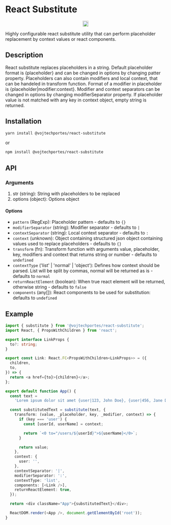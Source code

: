# React Substitute

<p align="center">
<a href="https://badge.fury.io/js/@vojtechportes%2Freact-substitute"><img src="https://badge.fury.io/js/@vojtechportes%2Freact-substitute.svg" alt="npm version" height="18"></a>
</p>

Highly configurable react substitute utility that can perform placeholder replacement by context values or react components.

## Description

React substitute replaces placeholders in a string. Default placeholder format is {placeholder}
and can be changed in options by changing patter property. Placeholders can also contain
modifiers and local context, that can be handeled in transform function. Format of a modifier in placeholder is
{placeholder|modifier:context}. Modifier and context separators can be changed in options by changing modifierSeparator
property. If placeholder value is not matched with any key in context object, empty string is
returned.

## Installation

```bash
yarn install @vojtechportes/react-substitute
```

or

```bash
npm install @vojtechportes/react-substitute
```

## API

### Arguments

1. str (string): String with placeholders to be replaced
2. options (object): Options object

#### Options

- `pattern` (RegExp): Placeholder pattern - defaults to `{}`<br />
- `modifierSeparator` (string): Modifier separator - defaults to `|`<br />
- `contextSeparator` (string): Local context separator - defaults to `:`<br />
- `context` (unknown): Object containing structured json object containing values used to replace placeholders - defaults to `{}`<br />
- `transform` (fn): Transform function with arguments value, placeholder, key, modifiers and context that returns string or number - defaults to `undefined`<br />
- `contextType` ('list' | 'normal' | 'object'): Defines how context should be parsed. List will be split by commas, normal will be returned as is - defaults to `normal`<br />
- `returnReactElement` (boolean): When true react element will be returned, otherwise string - defaults to `false`<br />
- `components` (any[]): React components to be used for substitution: defaults to `undefined`

## Example

```typescript
import { substitute } from '@vojtechportes/react-substitute';
import React, { PropsWithChildren } from 'react';

export interface LinkProps {
  to?: string;
}

export const Link: React.FC<PropsWithChildren<LinkProps>> = ({
  children,
  to,
}) => {
  return <a href={to}>{children}</a>;
};

export default function App() {
  const text =
    'Lorem ipsum dolor sit amet {user|123, John Doe}, {user|456, Jane Doe}';

  const substitutedText = substitute(text, {
    transform: (value, _placeholder, key, _modifier, context) => {
      if (key === 'user') {
        const [userId, userName] = context;

        return `<0 to="/users/${userId}">${userName}</0>`;
      }

      return value;
    },
    context: {
      user: '',
    },
    contextSeparator: '|',
    modifierSeparator: ':',
    contextType: 'list',
    components: [<Link />],
    returnReactElement: true,
  });

  return <div className="App">{substitutedText}</div>;

  ReactDOM.render(<App />, document.getElementById('root'));
}
```
